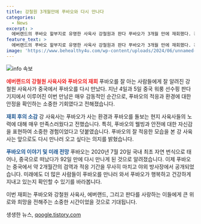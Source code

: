 ```yaml
---
title: 강철원 3개월만에 푸바오와 다시 만나다
categories:
  - News
excerpt: >
  에버랜드의 푸바오 할부지로 유명한 사육사 강철원과 판다 푸바오가 3개월 만에 재회했다. 강 사육사는 중국 워룽 선수핑 판다기지를 방문해 푸바오를 만났는데, 푸바오는 강 사육사를 알아보는 듯한 모습을 보였다. 강 사육사는 푸바오의 행복한 생활 환경을 확인하고, 푸바오가 잘 적응하고 있다는 것을 확인했다고 전했다. 강 사육사는 앞으로도 푸바오를 만나러 오고 싶다고 덧붙였다. #푸바오 #에버랜드 #사육사 #강철원
feature_text: >
  에버랜드의 푸바오 할부지로 유명한 사육사 강철원과 판다 푸바오가 3개월 만에 재회했다. 강 사육사는 중국 워룽 선수핑 판다기지를 방문해 푸바오를 만났는데, 푸바오는 강 사육사를 알아보는 듯한 모습을 보였다. 강 사육사는 푸바오의 행복한 생활 환경을 확인하고, 푸바오가 잘 적응하고 있다는 것을 확인했다고 전했다. 강 사육사는 앞으로도 푸바오를 만나러 오고 싶다고 덧붙였다. #푸바오 #에버랜드 #사육사 #강철원
image: 'https://www.behealthy4u.com/wp-content/uploads/2024/06/unnamed-file.png'
---
```


<p><img src="https://www.behealthy4u.com/wp-content/uploads/2024/06/unnamed-file.png" alt="info 속보" /></p>

<p><b><span style="color: #ee2323;">에버랜드의 강철원 사육사와 푸바오의 재회</span></b>
푸바오를 잘 아는 사람들에게 잘 알려진 강철원 사육사가 중국에서 푸바오를 다시 만났다. 지난 4일과 5일 중국 워룽 선수핑 판다기지에서 이루어진 이번 만남은 매우 감동적인 순간으로, 푸바오의 적응과 환경에 대한 안정을 확인하는 소중한 기회였다고 전해졌습니다.</p>

<p><b><span style="color: #1a5490;">재회 후의 소감</span></b>
강 사육사는 푸바오가 사는 환경과 푸바오를 돌보는 현지 사육사들의 노력에 대해 매우 만족스러웠다고 전했습니다. 특히, 푸바오의 웰빙과 안전에 대한 자신감을 표현하여 소중한 경험이었다고 덧붙였습니다. 푸바오의 잘 적응한 모습을 본 강 사육사는 앞으로도 다시 만나러 오고 싶다는 의지를 밝혔습니다.</p>

<p><b><span style="color: #1a5490;">푸바오의 이야기 및 미래 전망</span></b>
푸바오는 2020년 7월 20일 국내 최초 자연 번식으로 태어나, 중국으로 떠났다가 92일 만에 다시 만나게 된 것으로 알려졌습니다. 이제 푸바오는 중국에서 약 2개월간의 검역과 적응 기간을 무사히 마치고 야외 방사장에서 공개되었습니다. 미래에도 더 많은 사람들이 푸바오를 만나러 와서 푸바오가 행복하고 건강하게 지내고 있는지 확인할 수 있기를 바라봅니다. </p>

<p>이번 재회는 푸바오와 강철원 사육사, 에버랜드, 그리고 판다를 사랑하는 이들에게 큰 위로와 희망을 전해주는 소중한 시간이었을 것으로 기대됩니다.</p>
생생한 뉴스, <a href="https://qoogle.tistory.com" rel="dofollow">qoogle.tistory.com</a>


